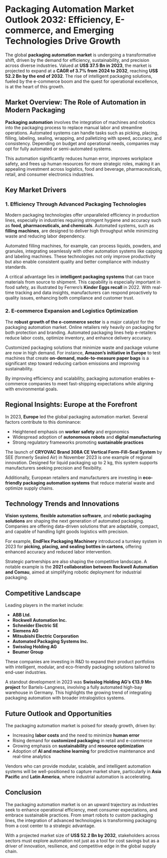 # Packaging Automation Market Outlook 2032: Efficiency, E-commerce, and Emerging Technologies Drive Growth

The global **packaging automation market** is undergoing a transformative shift, driven by the demand for efficiency, sustainability, and precision across diverse industries. Valued at **US$ 37.5 Bn in 2023**, the market is projected to expand at a **CAGR of 3.7% from 2024 to 2032**, reaching **US$ 52.2 Bn by the end of 2032**. The rise of intelligent packaging solutions, fueled by the e-commerce boom and the quest for operational excellence, is at the heart of this growth.

## Market Overview: The Role of Automation in Modern Packaging

**Packaging automation** involves the integration of machines and robotics into the packaging process to replace manual labor and streamline operations. Automated systems can handle tasks such as picking, placing, filling, labeling, sealing, wrapping, and palletizing with speed, accuracy, and consistency. Depending on budget and operational needs, companies may opt for fully automated or semi-automated systems.

This automation significantly reduces human error, improves workplace safety, and frees up human resources for more strategic roles, making it an appealing investment across logistics, food and beverage, pharmaceuticals, retail, and consumer electronics industries.

## Key Market Drivers

### 1. Efficiency Through Advanced Packaging Technologies

Modern packaging technologies offer unparalleled efficiency in production lines, especially in industries requiring stringent hygiene and accuracy such as **food, pharmaceuticals, and chemicals**. Automated systems, such as **filling machines**, are designed to deliver high throughput while minimizing waste and reducing labor dependency.

Automated filling machines, for example, can process liquids, powders, and granules, integrating seamlessly with other automation systems like capping and labeling machines. These technologies not only improve productivity but also enable consistent quality and better compliance with industry standards.

A critical advantage lies in **intelligent packaging systems** that can trace materials from source to shipment. This capability is especially important in food safety, as illustrated by Ferrero’s **Kinder Eggs recall** in 2022. With real-time tracking and data insights, manufacturers can respond proactively to quality issues, enhancing both compliance and customer trust.

### 2. E-commerce Expansion and Logistics Optimization

The **robust growth of the e-commerce sector** is a major catalyst for the packaging automation market. Online retailers rely heavily on packaging for both protection and branding. Automated packaging lines help e-retailers reduce labor costs, optimize inventory, and enhance delivery accuracy.

Customized packaging solutions that minimize waste and package volume are now in high demand. For instance, **Amazon’s initiative in Europe** to test machines that create **on-demand, made-to-measure paper bags** is a significant step toward reducing carbon emissions and improving sustainability.

By improving efficiency and scalability, packaging automation enables e-commerce companies to meet fast-shipping expectations while aligning with environmental goals.

## Regional Insights: Europe at the Forefront

In 2023, **Europe** led the global packaging automation market. Several factors contribute to this dominance:

- Heightened emphasis on **worker safety** and ergonomics
- Widespread adoption of **autonomous robots** and **digital manufacturing**
- Strong regulatory frameworks promoting **sustainable practices**

The launch of **CRYOVAC Brand 308A CE Vertical Form-Fill-Seal System** by SEE (formerly Sealed Air) in November 2023 is one example of regional innovation. Designed for liquid packaging up to 2 kg, this system supports manufacturers seeking precision and flexibility.

Additionally, European retailers and manufacturers are investing in **eco-friendly packaging automation systems** that reduce material waste and optimize supply chains.

## Technology Trends and Innovations

**Vision systems**, **flexible automation software**, and **robotic packaging solutions** are shaping the next generation of automated packaging. Companies are offering data-driven solutions that are adaptable, compact, and capable of handling light goods logistics with precision.

For example, **EndFlex Packaging Machinery** introduced a turnkey system in 2023 for **picking, placing, and sealing bottles in cartons**, offering enhanced accuracy and reduced labor intervention.

Strategic partnerships are also shaping the competitive landscape. A notable example is the **2021 collaboration between Rockwell Automation and Comau**, aimed at simplifying robotic deployment for industrial packaging.

## Competitive Landscape

Leading players in the market include:

- **ABB Ltd.**
- **Rockwell Automation Inc.**
- **Schneider Electric SE**
- **Siemens AG**
- **Mitsubishi Electric Corporation**
- **Automated Packaging Systems Inc.**
- **Swisslog Holding AG**
- **Beumer Group**

These companies are investing in R&D to expand their product portfolios with intelligent, modular, and eco-friendly packaging solutions tailored to end-user industries.

A standout development in 2023 was **Swisslog Holding AG’s €13.9 Mn project** for Bartels-Langness, involving a fully automated high-bay warehouse in Germany. This highlights the growing trend of integrating packaging automation with broader intralogistics systems.

## Future Outlook and Opportunities

The packaging automation market is poised for steady growth, driven by:

- Increasing **labor costs** and the need to minimize **human error**
- Rising demand for **customized packaging** in retail and e-commerce
- Growing emphasis on **sustainability** and **resource optimization**
- Adoption of **AI and machine learning** for predictive maintenance and real-time analytics

Vendors who can provide modular, scalable, and intelligent automation systems will be well-positioned to capture market share, particularly in **Asia Pacific** and **Latin America**, where industrial automation is accelerating.

## Conclusion

The packaging automation market is on an upward trajectory as industries seek to enhance operational efficiency, meet consumer expectations, and embrace sustainable practices. From smart robots to custom packaging lines, the integration of advanced technologies is transforming packaging from a cost center to a strategic advantage.

With a projected market size of **US$ 52.2 Bn by 2032**, stakeholders across sectors must explore automation not just as a tool for cost savings but as a driver of innovation, resilience, and competitive edge in the global supply chain.
